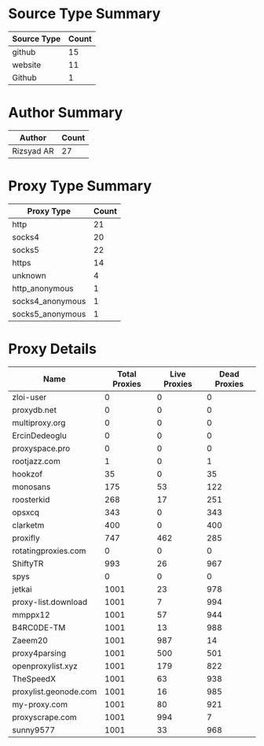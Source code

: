 # Source Type Summary

| Source Type | Count |
|-------------|-------|
| github | 15 |
| website | 11 |
| Github | 1 |


# Author Summary

| Author | Count |
|--------|-------|
| Rizsyad AR | 27 |


# Proxy Type Summary

| Proxy Type | Count |
|------------|-------|
| http | 21 |
| socks4 | 20 |
| socks5 | 22 |
| https | 14 |
| unknown | 4 |
| http_anonymous | 1 |
| socks4_anonymous | 1 |
| socks5_anonymous | 1 |


# Proxy Details

| Name | Total Proxies | Live Proxies | Dead Proxies |
|------|---------------|--------------|---------------|
| zloi-user | 0 | 0 | 0 |
| proxydb.net | 0 | 0 | 0 |
| multiproxy.org | 0 | 0 | 0 |
| ErcinDedeoglu | 0 | 0 | 0 |
| proxyspace.pro | 0 | 0 | 0 |
| rootjazz.com | 1 | 0 | 1 |
| hookzof | 35 | 0 | 35 |
| monosans | 175 | 53 | 122 |
| roosterkid | 268 | 17 | 251 |
| opsxcq | 343 | 0 | 343 |
| clarketm | 400 | 0 | 400 |
| proxifly | 747 | 462 | 285 |
| rotatingproxies.com | 0 | 0 | 0 |
| ShiftyTR | 993 | 26 | 967 |
| spys | 0 | 0 | 0 |
| jetkai | 1001 | 23 | 978 |
| proxy-list.download | 1001 | 7 | 994 |
| mmppx12 | 1001 | 57 | 944 |
| B4RC0DE-TM | 1001 | 13 | 988 |
| Zaeem20 | 1001 | 987 | 14 |
| proxy4parsing | 1001 | 500 | 501 |
| openproxylist.xyz | 1001 | 179 | 822 |
| TheSpeedX | 1001 | 63 | 938 |
| proxylist.geonode.com | 1001 | 16 | 985 |
| my-proxy.com | 1001 | 80 | 921 |
| proxyscrape.com | 1001 | 994 | 7 |
| sunny9577 | 1001 | 33 | 968 |
